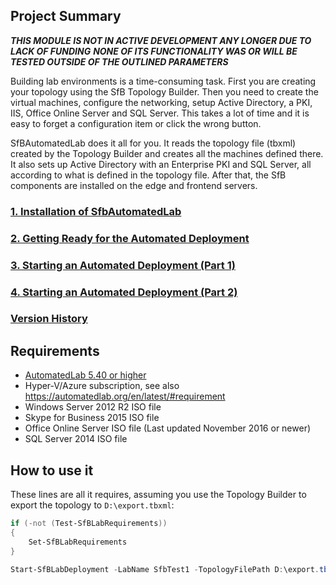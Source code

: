 ## Project Summary


***THIS MODULE IS NOT IN ACTIVE DEVELOPMENT ANY LONGER DUE TO LACK OF FUNDING***
***NONE OF ITS FUNCTIONALITY WAS OR WILL BE TESTED OUTSIDE OF THE OUTLINED PARAMETERS***


Building lab environments is a time-consuming task. First you are creating your topology using the SfB Topology Builder. Then you need to create the virtual machines, configure the networking, setup Active Directory, a PKI, IIS, Office Online Server and SQL Server. This takes a lot of time and it is easy to forget a configuration item or click the wrong button.

SfBAutomatedLab does it all for you. It reads the topology file (tbxml) created by the Topology Builder and creates all the machines defined there. It also sets up Active Directory with an Enterprise PKI and SQL Server, all according to what is defined in the topology file. After that, the SfB components are installed on the edge and frontend servers.

### [1. Installation of SfbAutomatedLab](https://github.com/AutomatedLab/SfBAutomatedLab/wiki/1.-Installation-of-SfbAutomatedLab)
### [2. Getting Ready for the Automated Deployment](https://github.com/AutomatedLab/SfBAutomatedLab/wiki/2.-Getting-Ready-for-the-Automated-Deployment)
### [3. Starting an Automated Deployment (Part 1)](https://github.com/AutomatedLab/SfBAutomatedLab/wiki/3.-Starting-an-Automated-Deployment-(Part-1))
### [4. Starting an Automated Deployment (Part 2)](https://github.com/AutomatedLab/SfBAutomatedLab/wiki/4.-Starting-an-Automated-Deployment-(Part-2))
### [Version History](https://github.com/AutomatedLab/SfBAutomatedLab/wiki/Version-History)

## Requirements
* [AutomatedLab 5.40 or higher]( https://github.com/AutomatedLab/AutomatedLab/releases)
* Hyper-V/Azure subscription, see also <https://automatedlab.org/en/latest/#requirement>
* Windows Server 2012 R2 ISO file
* Skype for Business 2015 ISO file
* Office Online Server ISO file (Last updated November 2016 or newer)
* SQL Server 2014 ISO file

## How to use it
These lines are all it requires, assuming you use the Topology Builder to export the topology to `D:\export.tbxml`:  
```PowerShell
if (-not (Test-SfBLabRequirements))
{
    Set-SfBLabRequirements
}

Start-SfBLabDeployment -LabName SfbTest1 -TopologyFilePath D:\export.tbxml
```
